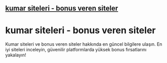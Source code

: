 ## <a href="https://lotoaff.online/links/?btag=2261812">kumar siteleri - bonus veren siteler</a>

# kumar siteleri - bonus veren siteler
Kumar siteleri ve bonus veren siteler hakkında en güncel bilgilere ulaşın. En iyi siteleri inceleyin, güvenilir platformlarda yüksek bonus fırsatlarını yakalayın!
